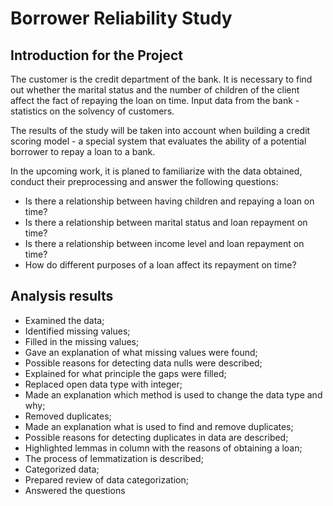 # Borrower Reliability Study

## Introduction for the Project 

The customer is the credit department of the bank. It is necessary to find out whether the marital status and the number of children of the client affect the fact of repaying the loan on time. Input data from the bank - statistics on the solvency of customers.

The results of the study will be taken into account when building a credit scoring model - a special system that evaluates the ability of a potential borrower to repay a loan to a bank.

In the upcoming work, it is planed to familiarize with the data obtained, conduct their preprocessing and answer the following questions:
* Is there a relationship between having children and repaying a loan on time?
* Is there a relationship between marital status and loan repayment on time?
* Is there a relationship between income level and loan repayment on time?
* How do different purposes of a loan affect its repayment on time?

## Analysis results

* Examined the data;
* Identified missing values;
* Filled in the missing values;
* Gave an explanation of what missing values were found;
* Possible reasons for detecting data nulls were described;
* Explained for what principle the gaps were filled;
* Replaced open data type with integer;
* Made an explanation which method is used to change the data type and why;
* Removed duplicates;
* Made an explanation what is used to find and remove duplicates;
* Possible reasons for detecting duplicates in data are described;
* Highlighted lemmas in column with the reasons of obtaining a loan;
* The process of lemmatization is described;
* Categorized data;
* Prepared review of data categorization;
* Answered the questions
